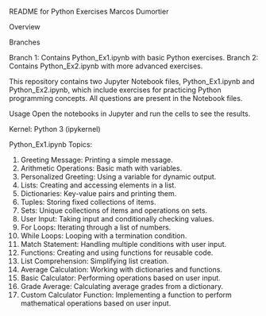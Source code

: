 README for Python Exercises Marcos Dumortier

Overview

Branches

Branch 1: Contains Python_Ex1.ipynb with basic Python exercises.
Branch 2: Contains Python_Ex2.ipynb with more advanced exercises.

This repository contains two Jupyter Notebook files, Python_Ex1.ipynb and Python_Ex2.ipynb, which include exercises for practicing Python programming concepts.
All questions are present in the Notebook files.

Usage
Open the notebooks in Jupyter and run the cells to see the results. 

Kernel: Python 3 (ipykernel)

Python_Ex1.ipynb Topics:
1. Greeting Message: Printing a simple message.
2. Arithmetic Operations: Basic math with variables.
3. Personalized Greeting: Using a variable for dynamic output.
4. Lists: Creating and accessing elements in a list.
5. Dictionaries: Key-value pairs and printing them.
6. Tuples: Storing fixed collections of items.
7. Sets: Unique collections of items and operations on sets.
8. User Input: Taking input and conditionally checking values.
9. For Loops: Iterating through a list of numbers.
10. While Loops: Looping with a termination condition.
11. Match Statement: Handling multiple conditions with user input.
12. Functions: Creating and using functions for reusable code.
13. List Comprehension: Simplifying list creation.
14. Average Calculation: Working with dictionaries and functions.
15. Basic Calculator: Performing operations based on user input.
16. Grade Average: Calculating average grades from a dictionary.
17. Custom Calculator Function: Implementing a function to perform mathematical operations based on user input.
